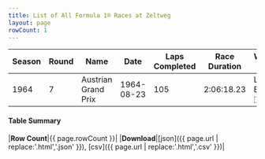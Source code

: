 ```yaml
---
title: List of All Formula 1® Races at Zeltweg
layout: page
rowCount: 1
---
```


| Season | Round | Name | Date | Laps Completed | Race Duration | Winning Driver | Winning Constructor |
|--|--|--|--|--|--|--|--|
| 1964 | 7 | Austrian Grand Prix | 1964-08-23 | 105 | 2:06:18.23 | Lorenzo Bandini 🇮🇹 | Ferrari 🇮🇹 |

#### Table Summary

|**Row Count**|{{ page.rowCount }}|
|**Download**|[json]({{ page.url | replace:'.html','.json' }}), [csv]({{ page.url | replace:'.html','.csv' }})|
